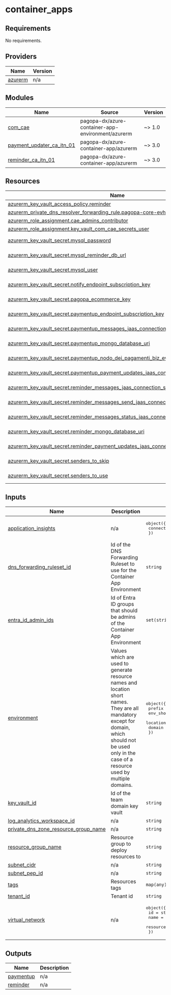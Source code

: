 # container_apps

<!-- BEGIN_TF_DOCS -->
## Requirements

No requirements.

## Providers

| Name | Version |
|------|---------|
| <a name="provider_azurerm"></a> [azurerm](#provider\_azurerm) | n/a |

## Modules

| Name | Source | Version |
|------|--------|---------|
| <a name="module_com_cae"></a> [com\_cae](#module\_com\_cae) | pagopa-dx/azure-container-app-environment/azurerm | ~> 1.0 |
| <a name="module_payment_updater_ca_itn_01"></a> [payment\_updater\_ca\_itn\_01](#module\_payment\_updater\_ca\_itn\_01) | pagopa-dx/azure-container-app/azurerm | ~> 3.0 |
| <a name="module_reminder_ca_itn_01"></a> [reminder\_ca\_itn\_01](#module\_reminder\_ca\_itn\_01) | pagopa-dx/azure-container-app/azurerm | ~> 3.0 |

## Resources

| Name | Type |
|------|------|
| [azurerm_key_vault_access_policy.reminder](https://registry.terraform.io/providers/hashicorp/azurerm/latest/docs/resources/key_vault_access_policy) | resource |
| [azurerm_private_dns_resolver_forwarding_rule.pagopa-core-evhns](https://registry.terraform.io/providers/hashicorp/azurerm/latest/docs/resources/private_dns_resolver_forwarding_rule) | resource |
| [azurerm_role_assignment.cae_admins_contributor](https://registry.terraform.io/providers/hashicorp/azurerm/latest/docs/resources/role_assignment) | resource |
| [azurerm_role_assignment.key_vault_com_cae_secrets_user](https://registry.terraform.io/providers/hashicorp/azurerm/latest/docs/resources/role_assignment) | resource |
| [azurerm_key_vault_secret.mysql_password](https://registry.terraform.io/providers/hashicorp/azurerm/latest/docs/data-sources/key_vault_secret) | data source |
| [azurerm_key_vault_secret.mysql_reminder_db_url](https://registry.terraform.io/providers/hashicorp/azurerm/latest/docs/data-sources/key_vault_secret) | data source |
| [azurerm_key_vault_secret.mysql_user](https://registry.terraform.io/providers/hashicorp/azurerm/latest/docs/data-sources/key_vault_secret) | data source |
| [azurerm_key_vault_secret.notify_endpoint_subscription_key](https://registry.terraform.io/providers/hashicorp/azurerm/latest/docs/data-sources/key_vault_secret) | data source |
| [azurerm_key_vault_secret.pagopa_ecommerce_key](https://registry.terraform.io/providers/hashicorp/azurerm/latest/docs/data-sources/key_vault_secret) | data source |
| [azurerm_key_vault_secret.paymentup_endpoint_subscription_key](https://registry.terraform.io/providers/hashicorp/azurerm/latest/docs/data-sources/key_vault_secret) | data source |
| [azurerm_key_vault_secret.paymentup_messages_jaas_connection_string](https://registry.terraform.io/providers/hashicorp/azurerm/latest/docs/data-sources/key_vault_secret) | data source |
| [azurerm_key_vault_secret.paymentup_mongo_database_uri](https://registry.terraform.io/providers/hashicorp/azurerm/latest/docs/data-sources/key_vault_secret) | data source |
| [azurerm_key_vault_secret.paymentup_nodo_dei_pagamenti_biz_evt_jaas_connection_string](https://registry.terraform.io/providers/hashicorp/azurerm/latest/docs/data-sources/key_vault_secret) | data source |
| [azurerm_key_vault_secret.paymentup_payment_updates_jaas_connection_string](https://registry.terraform.io/providers/hashicorp/azurerm/latest/docs/data-sources/key_vault_secret) | data source |
| [azurerm_key_vault_secret.reminder_messages_jaas_connection_string](https://registry.terraform.io/providers/hashicorp/azurerm/latest/docs/data-sources/key_vault_secret) | data source |
| [azurerm_key_vault_secret.reminder_messages_send_jaas_connection_string](https://registry.terraform.io/providers/hashicorp/azurerm/latest/docs/data-sources/key_vault_secret) | data source |
| [azurerm_key_vault_secret.reminder_messages_status_jaas_connection_string](https://registry.terraform.io/providers/hashicorp/azurerm/latest/docs/data-sources/key_vault_secret) | data source |
| [azurerm_key_vault_secret.reminder_mongo_database_uri](https://registry.terraform.io/providers/hashicorp/azurerm/latest/docs/data-sources/key_vault_secret) | data source |
| [azurerm_key_vault_secret.reminder_payment_updates_jaas_connection_string](https://registry.terraform.io/providers/hashicorp/azurerm/latest/docs/data-sources/key_vault_secret) | data source |
| [azurerm_key_vault_secret.senders_to_skip](https://registry.terraform.io/providers/hashicorp/azurerm/latest/docs/data-sources/key_vault_secret) | data source |
| [azurerm_key_vault_secret.senders_to_use](https://registry.terraform.io/providers/hashicorp/azurerm/latest/docs/data-sources/key_vault_secret) | data source |

## Inputs

| Name | Description | Type | Default | Required |
|------|-------------|------|---------|:--------:|
| <a name="input_application_insights"></a> [application\_insights](#input\_application\_insights) | n/a | <pre>object({<br/>    connection_string = string<br/>  })</pre> | n/a | yes |
| <a name="input_dns_forwarding_ruleset_id"></a> [dns\_forwarding\_ruleset\_id](#input\_dns\_forwarding\_ruleset\_id) | Id of the DNS Forwarding Ruleset to use for the Container App Environment | `string` | n/a | yes |
| <a name="input_entra_id_admin_ids"></a> [entra\_id\_admin\_ids](#input\_entra\_id\_admin\_ids) | Id of Entra ID groups that should be admins of the Container App Environment | `set(string)` | n/a | yes |
| <a name="input_environment"></a> [environment](#input\_environment) | Values which are used to generate resource names and location short names. They are all mandatory except for domain, which should not be used only in the case of a resource used by multiple domains. | <pre>object({<br/>    prefix    = string<br/>    env_short = string<br/>    location  = string<br/>    domain    = string<br/>  })</pre> | n/a | yes |
| <a name="input_key_vault_id"></a> [key\_vault\_id](#input\_key\_vault\_id) | Id of the team domain key vault | `string` | n/a | yes |
| <a name="input_log_analytics_workspace_id"></a> [log\_analytics\_workspace\_id](#input\_log\_analytics\_workspace\_id) | n/a | `string` | n/a | yes |
| <a name="input_private_dns_zone_resource_group_name"></a> [private\_dns\_zone\_resource\_group\_name](#input\_private\_dns\_zone\_resource\_group\_name) | n/a | `string` | n/a | yes |
| <a name="input_resource_group_name"></a> [resource\_group\_name](#input\_resource\_group\_name) | Resource group to deploy resources to | `string` | n/a | yes |
| <a name="input_subnet_cidr"></a> [subnet\_cidr](#input\_subnet\_cidr) | n/a | `string` | n/a | yes |
| <a name="input_subnet_pep_id"></a> [subnet\_pep\_id](#input\_subnet\_pep\_id) | n/a | `string` | n/a | yes |
| <a name="input_tags"></a> [tags](#input\_tags) | Resources tags | `map(any)` | n/a | yes |
| <a name="input_tenant_id"></a> [tenant\_id](#input\_tenant\_id) | Tenant id | `string` | n/a | yes |
| <a name="input_virtual_network"></a> [virtual\_network](#input\_virtual\_network) | n/a | <pre>object({<br/>    id                  = string<br/>    name                = string<br/>    resource_group_name = string<br/>  })</pre> | n/a | yes |

## Outputs

| Name | Description |
|------|-------------|
| <a name="output_paymentup"></a> [paymentup](#output\_paymentup) | n/a |
| <a name="output_reminder"></a> [reminder](#output\_reminder) | n/a |
<!-- END_TF_DOCS -->
